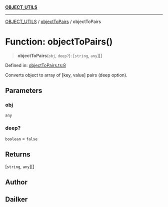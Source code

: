 [**OBJECT_UTILS**](../../README.md)

***

[OBJECT_UTILS](../../README.md) / [objectToPairs](../README.md) / objectToPairs

# Function: objectToPairs()

> **objectToPairs**(`obj`, `deep?`): \[`string`, `any`\][]

Defined in: [objectToPairs.ts:8](https://github.com/dailker/everyutil/blob/c1119b9befc384594ad07b4277ef37c36f79d0c2/src/object/objectToPairs.ts#L8)

Converts object to array of [key, value] pairs (deep option).

## Parameters

### obj

`any`

### deep?

`boolean` = `false`

## Returns

\[`string`, `any`\][]

## Author

## Dailker
